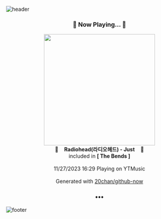 ![header](https://capsule-render.vercel.app/api?type=wave&height=170&section=header&fontColor=090707&fontAlignX=45&fontAlignY=65&fontSize=100)

<h3 align="center">🎵 Now Playing... 🎵</h3>
<p align="center">
  <a href="https://music.youtube.com/watch?v=Qnk4jiWamm4">
    <img width="300" src="https://lh3.googleusercontent.com/TWWT47cHLv3yAugk4h9eOzQ46FHmXc_g-KmBVy2d4sbg_F-Gv6xrPglztRVzp8D_l-yzOnvh-QToM8s">
  </a>
  <br>
  🎵&nbsp&nbsp&nbsp <b>Radiohead(라디오헤드) - Just</b> &nbsp&nbsp&nbsp🎵
  <br>
  included in <b>[ The Bends ]</b>
  
  <br />
  <br />
  11/27/2023 16:29 Playing on YTMusic
  <br />
  <br />
  Generated with <a href="https://github.com/20chan/github-now">20chan/github-now</a>
</p>

<h3 align="center">•••</h3>

![footer](https://capsule-render.vercel.app/api?type=wave&height=150&section=footer)
